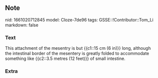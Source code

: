 ## Note
nid: 1661020712845
model: Cloze-7de96
tags: GSSE::!Contributor::Tom_Li
markdown: false

### Text
<div>
  This attachment of the mesentry is but {{c1::15 cm (6 in)}} long,
  although the intestinal border of the mesentery is greatly folded
  to accommodate something like {{c2::3.5 metres (12 feet)}} of
  small intestine.
</div>

### Extra

